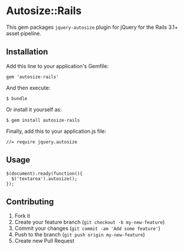 # Autosize::Rails

This gem packages `jquery-autosize` plugin for jQuery for the Rails 3.1+ asset pipeline.

## Installation

Add this line to your application's Gemfile:

    gem 'autosize-rails'

And then execute:

    $ bundle

Or install it yourself as:

    $ gem install autosize-rails
    
Finally, add this to your application.js file:
    
    //= require jquery.autosize

## Usage

    $(document).ready(function(){
      $('textarea').autosize();
    });

## Contributing

1. Fork it
2. Create your feature branch (`git checkout -b my-new-feature`)
3. Commit your changes (`git commit -am 'Add some feature'`)
4. Push to the branch (`git push origin my-new-feature`)
5. Create new Pull Request
